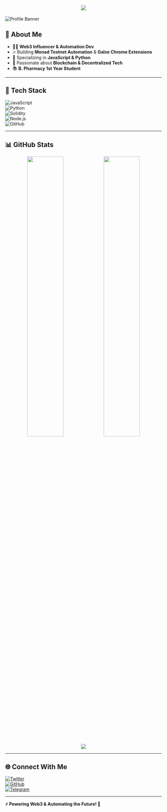 <h1 align="center">
  <img src="https://readme-typing-svg.herokuapp.com?font=Fira+Code&duration=3000&pause=1000&color=3DF0E2&width=435&lines=Hey%2C+I'm+Ayush+Aryan!;Web3+Influencer;Building+Web3+Automation+%F0%9F%9A%80">
</h1>

![Profile Banner](https://komarev.com/ghpvc/?username=ayusharyaneth&style=flat-square&color=blue)

## 👋 About Me  
- 🧑‍💻 **Web3 Influencer & Automation Dev**  
- 🔥 Building **Monad Testnet Automation** & **Galxe Chrome Extensions**  
- 🎯 Specializing in **JavaScript & Python**  
- 🚀 Passionate about **Blockchain & Decentralized Tech**  
- 📚 **B. Pharmacy 1st Year Student**  

---

## 🚀 Tech Stack  
![JavaScript](https://img.shields.io/badge/-JavaScript-F7DF1E?style=flat&logo=javascript&logoColor=black)  
![Python](https://img.shields.io/badge/-Python-3776AB?style=flat&logo=python&logoColor=white)  
![Solidity](https://img.shields.io/badge/-Solidity-363636?style=flat&logo=solidity&logoColor=white)  
![Node.js](https://img.shields.io/badge/-Node.js-339933?style=flat&logo=node.js&logoColor=white)  
![GitHub](https://img.shields.io/badge/-GitHub-181717?style=flat&logo=github&logoColor=white)  

---

## 📊 GitHub Stats  
<p align="center">
  <img width="48%" src="https://github-readme-stats.vercel.app/api?username=ayusharyaneth&show_icons=true&theme=tokyonight" />
  <img width="48%" src="https://github-readme-streak-stats.herokuapp.com/?user=ayusharyaneth&theme=tokyonight" />
</p>  
<p align="center">
  <img src="https://github-readme-activity-graph.vercel.app/graph?username=ayusharyaneth&theme=react-dark" />
</p>

---

## 🌐 Connect With Me  
[![Twitter](https://img.shields.io/badge/X-000000?style=for-the-badge&logo=x&logoColor=white)](https://x.com/ayusharyaneth)  
[![GitHub](https://img.shields.io/badge/GitHub-181717?style=for-the-badge&logo=github&logoColor=white)](https://github.com/ayusharyaneth)  
[![Telegram](https://img.shields.io/badge/Telegram-26A5E4?style=for-the-badge&logo=telegram&logoColor=white)](https://t.me/ayusharyaneth)  

---

**⚡ Powering Web3 & Automating the Future! 🚀**
